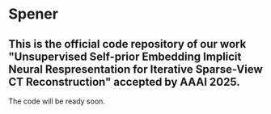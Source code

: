 # Spener
This is the official code repository of our work "Unsupervised Self-prior Embedding Implicit Neural Respresentation for Iterative Sparse-View CT Reconstruction" accepted by AAAI 2025.
---

The code will be ready soon. 
